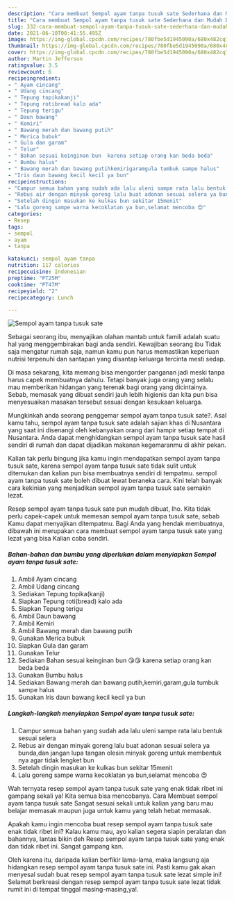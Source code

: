 ```yaml
---
description: "Cara membuat Sempol ayam tanpa tusuk sate Sederhana dan Mudah Dibuat"
title: "Cara membuat Sempol ayam tanpa tusuk sate Sederhana dan Mudah Dibuat"
slug: 332-cara-membuat-sempol-ayam-tanpa-tusuk-sate-sederhana-dan-mudah-dibuat
date: 2021-06-10T00:41:55.495Z
image: https://img-global.cpcdn.com/recipes/780fbe5d1945090a/680x482cq70/sempol-ayam-tanpa-tusuk-sate-foto-resep-utama.jpg
thumbnail: https://img-global.cpcdn.com/recipes/780fbe5d1945090a/680x482cq70/sempol-ayam-tanpa-tusuk-sate-foto-resep-utama.jpg
cover: https://img-global.cpcdn.com/recipes/780fbe5d1945090a/680x482cq70/sempol-ayam-tanpa-tusuk-sate-foto-resep-utama.jpg
author: Martin Jefferson
ratingvalue: 3.5
reviewcount: 6
recipeingredient:
- " Ayam cincang"
- " Udang cincang"
- " Tepung topikakanji"
- " Tepung rotibread kalo ada"
- " Tepung terigu"
- " Daun bawang"
- " Kemiri"
- " Bawang merah dan bawang putih"
- " Merica bubuk"
- " Gula dan garam"
- " Telur"
- " Bahan sesuai keinginan bun  karena setiap orang kan beda beda"
- " Bumbu halus"
- " Bawang merah dan bawang putihkemirigaramgula tumbuk sampe halus"
- "Iris daun bawang kecil kecil ya bun"
recipeinstructions:
- "Campur semua bahan yang sudah ada lalu uleni sampe rata lalu bentuk sesuai selera"
- "Rebus air dengan minyak goreng lalu buat adonan sesuai selera ya bunda,dan jangan lupa tangan olesin minyak goreng untuk membentuk nya agar tidak lengket bun"
- "Setelah dingin masukan ke kulkas bun sekitar 15menit"
- "Lalu goreng sampe warna kecoklatan ya bun,selamat mencoba 😍"
categories:
- Resep
tags:
- sempol
- ayam
- tanpa

katakunci: sempol ayam tanpa 
nutrition: 117 calories
recipecuisine: Indonesian
preptime: "PT25M"
cooktime: "PT47M"
recipeyield: "2"
recipecategory: Lunch

---
```



![Sempol ayam tanpa tusuk sate](https://img-global.cpcdn.com/recipes/780fbe5d1945090a/680x482cq70/sempol-ayam-tanpa-tusuk-sate-foto-resep-utama.jpg)

Sebagai seorang ibu, menyajikan olahan mantab untuk famili adalah suatu hal yang menggembirakan bagi anda sendiri. Kewajiban seorang ibu Tidak saja mengatur rumah saja, namun kamu pun harus memastikan keperluan nutrisi terpenuhi dan santapan yang disantap keluarga tercinta mesti sedap.

Di masa  sekarang, kita memang bisa mengorder panganan jadi meski tanpa harus capek membuatnya dahulu. Tetapi banyak juga orang yang selalu mau memberikan hidangan yang terenak bagi orang yang dicintainya. Sebab, memasak yang dibuat sendiri jauh lebih higienis dan kita pun bisa menyesuaikan masakan tersebut sesuai dengan kesukaan keluarga. 



Mungkinkah anda seorang penggemar sempol ayam tanpa tusuk sate?. Asal kamu tahu, sempol ayam tanpa tusuk sate adalah sajian khas di Nusantara yang saat ini disenangi oleh kebanyakan orang dari hampir setiap tempat di Nusantara. Anda dapat menghidangkan sempol ayam tanpa tusuk sate hasil sendiri di rumah dan dapat dijadikan makanan kegemaranmu di akhir pekan.

Kalian tak perlu bingung jika kamu ingin mendapatkan sempol ayam tanpa tusuk sate, karena sempol ayam tanpa tusuk sate tidak sulit untuk ditemukan dan kalian pun bisa membuatnya sendiri di tempatmu. sempol ayam tanpa tusuk sate boleh dibuat lewat beraneka cara. Kini telah banyak cara kekinian yang menjadikan sempol ayam tanpa tusuk sate semakin lezat.

Resep sempol ayam tanpa tusuk sate pun mudah dibuat, lho. Kita tidak perlu capek-capek untuk memesan sempol ayam tanpa tusuk sate, sebab Kamu dapat menyajikan ditempatmu. Bagi Anda yang hendak membuatnya, dibawah ini merupakan cara membuat sempol ayam tanpa tusuk sate yang lezat yang bisa Kalian coba sendiri.

<!--inarticleads1-->

##### Bahan-bahan dan bumbu yang diperlukan dalam menyiapkan Sempol ayam tanpa tusuk sate:

1. Ambil  Ayam cincang
1. Ambil  Udang cincang
1. Sediakan  Tepung topika(kanji)
1. Siapkan  Tepung roti(bread) kalo ada
1. Siapkan  Tepung terigu
1. Ambil  Daun bawang
1. Ambil  Kemiri
1. Ambil  Bawang merah dan bawang putih
1. Gunakan  Merica bubuk
1. Siapkan  Gula dan garam
1. Gunakan  Telur
1. Sediakan  Bahan sesuai keinginan bun 😘😘 karena setiap orang kan beda beda
1. Gunakan  Bumbu halus
1. Sediakan  Bawang merah dan bawang putih,kemiri,garam,gula tumbuk sampe halus
1. Gunakan Iris daun bawang kecil kecil ya bun




<!--inarticleads2-->

##### Langkah-langkah menyiapkan Sempol ayam tanpa tusuk sate:

1. Campur semua bahan yang sudah ada lalu uleni sampe rata lalu bentuk sesuai selera
1. Rebus air dengan minyak goreng lalu buat adonan sesuai selera ya bunda,dan jangan lupa tangan olesin minyak goreng untuk membentuk nya agar tidak lengket bun
1. Setelah dingin masukan ke kulkas bun sekitar 15menit
1. Lalu goreng sampe warna kecoklatan ya bun,selamat mencoba 😍




Wah ternyata resep sempol ayam tanpa tusuk sate yang enak tidak ribet ini gampang sekali ya! Kita semua bisa mencobanya. Cara Membuat sempol ayam tanpa tusuk sate Sangat sesuai sekali untuk kalian yang baru mau belajar memasak maupun juga untuk kamu yang telah hebat memasak.

Apakah kamu ingin mencoba buat resep sempol ayam tanpa tusuk sate enak tidak ribet ini? Kalau kamu mau, ayo kalian segera siapin peralatan dan bahannya, lantas bikin deh Resep sempol ayam tanpa tusuk sate yang enak dan tidak ribet ini. Sangat gampang kan. 

Oleh karena itu, daripada kalian berfikir lama-lama, maka langsung aja hidangkan resep sempol ayam tanpa tusuk sate ini. Pasti kamu gak akan menyesal sudah buat resep sempol ayam tanpa tusuk sate lezat simple ini! Selamat berkreasi dengan resep sempol ayam tanpa tusuk sate lezat tidak rumit ini di tempat tinggal masing-masing,ya!.

